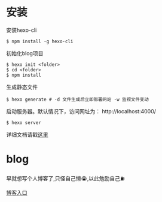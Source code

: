 # 安装
安装hexo-cli
```shell
$ npm install -g hexo-cli
```
初始化blog项目
```shell
$ hexo init <folder>
$ cd <folder>
$ npm install
```
生成静态文件
```shell
$ hexo generate # -d 文件生成后立即部署网站 -w 监视文件变动
```
启动服务器。默认情况下，访问网址为： http://localhost:4000/
```shell
$ hexo server
```
详细文档请戳[这里](https://hexo.io/zh-cn/docs/)

# blog
早就想写个人博客了,只怪自己懒😭,以此勉励自己⛽️

[博客入口](https://lh2907883.github.io/blog/)